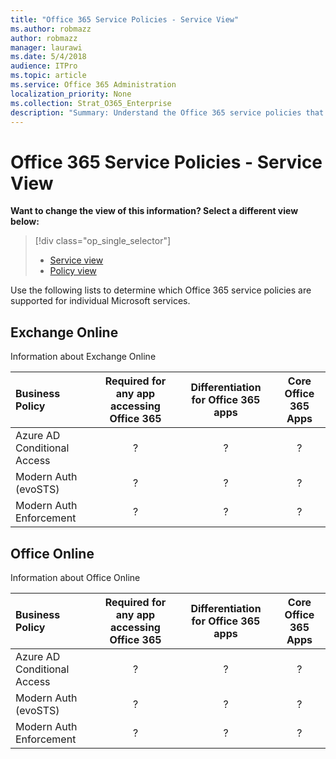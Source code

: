 ```yaml
---
title: "Office 365 Service Policies - Service View"
ms.author: robmazz
author: robmazz
manager: laurawi
ms.date: 5/4/2018
audience: ITPro
ms.topic: article
ms.service: Office 365 Administration
localization_priority: None
ms.collection: Strat_O365_Enterprise
description: "Summary: Understand the Office 365 service policies that are supported by Microsoft online services."
---
```


# Office 365 Service Policies - Service View
**Want to change the view of this information? Select a different view below:**
> [!div class="op_single_selector"] 
> - [Service view](office-365-service-policies-service-view.md)
> - [Policy view](office-365-service-policies-policy-view.md)

Use the following lists to determine which Office 365 service policies are supported for individual Microsoft services.

## Exchange Online
Information about Exchange Online

|**Business Policy**|**Required for any app accessing Office 365**|**Differentiation for Office 365 apps**|**Core Office 365 Apps**|
|:-----|:-----:|:------:|:------:|
| Azure AD Conditional Access| ? | ? | ? |
| Modern Auth (evoSTS) | ? | ? | ? |
| Modern Auth Enforcement | ? | ? | ? |

## Office Online
Information about Office Online

|**Business Policy**|**Required for any app accessing Office 365**|**Differentiation for Office 365 apps**|**Core Office 365 Apps**|
|:-----|:-----:|:------:|:------:|
| Azure AD Conditional Access| ? | ? | ? |
| Modern Auth (evoSTS) | ? | ? | ? |
| Modern Auth Enforcement | ? | ? | ? |
